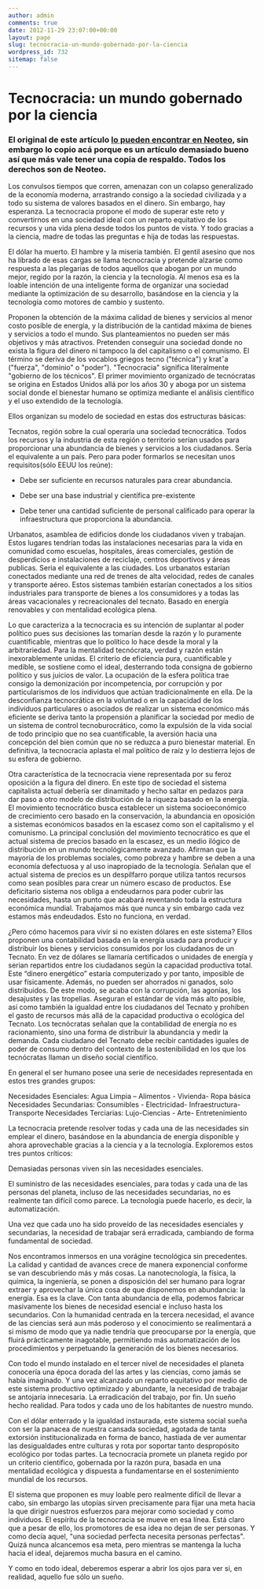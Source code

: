 ```yaml
---
author: admin
comments: true
date: 2012-11-29 23:07:00+00:00
layout: page
slug: tecnocracia-un-mundo-gobernado-por-la-ciencia
wordpress_id: 732
sitemap: false
---
```


# Tecnocracia: un mundo gobernado por la ciencia

### El original de este artículo [lo pueden encontrar en Neoteo](http://www.neoteo.com/tecnocracia-un-mundo-gobernado-por-la-14227), sin embargo lo copio acá porque es un artículo demasiado bueno así que más vale tener una copia de respaldo. Todos los derechos son de Neoteo.



Los convulsos tiempos que corren, amenazan con un colapso generalizado de la economía moderna, arrastrando consigo a la sociedad civilizada y a todo su sistema de valores basados en el dinero. Sin embargo, hay esperanza. La tecnocracia propone el modo de superar este reto y convertirnos en una sociedad ideal con un reparto equitativo de los recursos y una vida plena desde todos los puntos de vista. Y todo gracias a la ciencia, madre de todas las preguntas e hija de todas las respuestas.

El dólar ha muerto. El hambre y la miseria también. El gentil asesino que nos ha librado de esas cargas se llama tecnocracia y pretende alzarse como respuesta a las plegarias de todos aquellos que abogan por un mundo mejor, regido por la razón, la ciencia y la tecnología. Al menos esa es la loable intención de una inteligente forma de organizar una sociedad mediante la optimización de su desarrollo, basándose en la ciencia y la tecnología como motores de cambio y sustento.

Proponen la obtención de la máxima calidad de bienes y servicios al menor costo posible de energía, y la distribución de la cantidad máxima de bienes y servicios a todo el mundo. Sus planteamientos no pueden ser más objetivos y más atractivos. Pretenden conseguir una sociedad donde no exista la figura del dinero ni tampoco la del capitalismo o el comunismo. El término se deriva de los vocablos griegos tecno ("técnica") y kratˆa ("fuerza", "dominio" o "poder"). "Tecnocracia" significa literalmente "gobierno de los técnicos". El primer movimiento organizado de tecnócratas se origina en Estados Unidos allá por los años 30 y aboga por un sistema social donde el bienestar humano se optimiza mediante el análisis científico y el uso extendido de la tecnología.

Ellos organizan su modelo de sociedad en estas dos estructuras básicas:

Tecnatos, región sobre la cual operaría una sociedad tecnocrática. Todos los recursos y la industria de esta región o territorio serían usados para proporcionar una abundancia de bienes y servicios a los ciudadanos. Sería el equivalente a un país. Pero para poder formarlos se necesitan unos requisitos(sólo EEUU los reúne):




	
  * Debe ser suficiente en recursos naturales para crear abundancia.


	
  * Debe ser una base industrial y científica pre-existente


	
  * Debe tener una cantidad suficiente de personal calificado para operar la infraestructura  que proporciona la abundancia.





Urbanatos, asamblea de edificios donde los ciudadanos viven y trabajan. Estos lugares tendrían todas las instalaciones necesarias para la vida en comunidad como escuelas, hospitales, áreas comerciales, gestión de desperdicios e instalaciones de reciclaje, centros deportivos y áreas publicas. Seria el equivalente a las ciudades. Los urbanatos estarían conectados mediante una red de trenes de alta velocidad, redes de canales y transporte aéreo. Estos sistemas también estarían conectados a los sitios industriales para transporte de bienes a los consumidores y a todas las áreas vacacionales y recreacionales del tecnato. Basado en energía renovables y con mentalidad ecológica plena.

Lo que caracteriza a la tecnocracia es su intención de suplantar al poder político pues sus decisiones las tomarían desde la razón y lo puramente cuantificable, mientras que lo político lo hace desde la moral y la arbitrariedad. Para la mentalidad tecnócrata, verdad y razón están inexorablemente unidas. El criterio de eficiencia pura, cuantificable y medible, se sostiene como el ideal, desterrando toda consigna de gobierno político y sus juicios de valor. La ocupación de la esfera política trae consigo la demonización por incompetencia, por corrupción y por particularismos de los individuos que actúan tradicionalmente en ella. De la desconfianza tecnocrática en la voluntad o en la capacidad de los individuos particulares o asociados de realizar un sistema económico más eficiente se deriva tanto la propensión a planificar la sociedad por medio de un sistema de control tecnoburocrático, como la expulsión de la vida social de todo principio que no sea cuantificable, la aversión hacia una concepción del bien común que no se reduzca a puro bienestar material. En definitiva, la tecnocracia aplasta el mal político de raíz y lo destierra lejos de su esfera de gobierno.

Otra característica de la tecnocracia viene representada por su feroz oposición a la figura del dinero. En este tipo de sociedad el sistema capitalista actual debería ser dinamitado y hecho saltar en pedazos para dar paso a otro modelo de distribución de la riqueza basado en la energía. El movimiento tecnocrático busca establecer un sistema socioeconómico de crecimiento cero basado en la conservación, la abundancia en oposición a sistemas económicos basados en la escasez como son el capitalismo y el comunismo. La principal conclusión del movimiento tecnocrático es que el actual sistema de precios basado en la escasez, es un medio ilógico de distribución en un mundo tecnológicamente avanzado. Afirman que la mayoría de los problemas sociales, como pobreza y hambre se deben a una economía defectuosa y al uso inapropiado de la tecnología. Señalan que el actual sistema de precios es un despilfarro porque utiliza tantos recursos como sean posibles para crear un número escaso de productos. Ese deficitario sistema nos obliga a endeudarnos para poder cubrir las necesidades, hasta un punto que acabará reventando toda la estructura económica mundial. Trabajamos más que nunca y sin embargo cada vez estamos más endeudados. Esto no funciona, en verdad.

¿Pero cómo hacemos para vivir si no existen dólares en este sistema? Ellos proponen una contabilidad basada en la energía usada para producir y distribuir los bienes y servicios consumidos por los ciudadanos de un Tecnato. En vez de dólares se llamaría certificados o unidades de energía y serian repartidos entre los ciudadanos según la capacidad productiva total. Este “dinero energético” estaría computerizado y por tanto, imposible de usar físicamente. Además, no pueden ser ahorrados ni ganados, solo distribuidos. De este modo, se acaba con la corrupción, las agonías, los desajustes y las tropelías. Aseguran el estándar de vida más alto posible, así como también la igualdad entre los ciudadanos del Tecnato y prohíben el gasto de recursos más allá de la capacidad productiva o ecológica del Tecnato. Los tecnócratas señalan que la contabilidad de energía no es racionamiento, sino una forma de distribuir la abundancia y medir la demanda. Cada ciudadano del Tecnato debe recibir cantidades iguales de poder de consumo dentro del contexto de la sostenibilidad en los que los tecnócratas llaman un diseño social científico.

En general el ser humano posee una serie de necesidades representada en estos tres grandes grupos:

Necesidades Esenciales: Agua Limpia – Alimentos - Vivienda-  Ropa básica
Necesidades Secundarias: Consumibles - Electricidad- Infraestructura- Transporte
Necesidades Terciarias: Lujo-Ciencias - Arte- Entretenimiento

La tecnocracia pretende resolver todas y cada una de las necesidades sin emplear el dinero, basándose en la abundancia de energía disponible y ahora aprovechable gracias a la ciencia y a la tecnología. Exploremos estos tres puntos críticos:



Demasiadas personas viven sin las necesidades esenciales.




El suministro de las necesidades esenciales, para todas y cada una de las personas del planeta, incluso de las necesidades secundarias, no es realmente tan difícil como parece. La tecnología puede hacerlo, es decir,  la automatización.




Una vez que cada uno ha sido proveído de las necesidades esenciales y secundarias, la necesidad de trabajar será erradicada, cambiando de forma fundamental de sociedad.



Nos encontramos inmersos en una vorágine tecnológica sin precedentes. La calidad y cantidad de avances crece de manera exponencial conforme se van descubriendo más y más cosas. La nanotecnología, la física, la química, la ingeniería, se ponen a disposición del ser humano para lograr extraer y aprovechar la única cosa de que disponemos en abundancia: la energía. Esa es la clave. Con tanta abundancia de ella, podemos fabricar masivamente los bienes de necesidad esencial  e incluso hasta los secundarios. Con la humanidad centrada en la tercera necesidad, el avance de las ciencias será aun más poderoso y el conocimiento se realimentará a si mismo de modo que ya nadie tendría que preocuparse por la energía, que fluirá prácticamente inagotable, permitiendo más automatización de los procedimientos y perpetuando la generación de los bienes necesarios.

Con todo el mundo instalado en el tercer nivel de necesidades el planeta conocería una época dorada del las artes y las ciencias, como jamás se había imaginado. Y una vez alcanzado un reparto equitativo por medio de este sistema productivo optimizado y abundante, la necesidad de trabajar se antojaría innecesaria. La erradicación del trabajo, por fin. Un sueño hecho realidad. Para todos y cada uno de los habitantes de nuestro mundo.

Con el dólar enterrado y la igualdad instaurada, este sistema social sueña con ser la panacea de nuestra cansada sociedad, agotada de tanta extorsión institucionalizada en forma de banco, hastiada de ver aumentar las desigualdades entre culturas y rota por soportar tanto despropósito ecológico por todas partes. La tecnocracia promete un planeta regido por un criterio científico, gobernada por la razón pura, basada en una mentalidad ecológica y dispuesta a fundamentarse en el sostenimiento mundial de los recursos.

El sistema que proponen es muy loable pero realmente difícil de llevar a cabo, sin embargo las utopías sirven precisamente para fijar una meta hacia la que dirigir nuestros esfuerzos para mejorar como sociedad y como individuos. El espíritu de la tecnocracia se mueve en esa línea. Está claro que a pesar de ello, los promotores de esa idea no dejan de ser personas. Y como decía aquel, "una sociedad perfecta necesita personas perfectas". Quizá nunca alcancemos esa meta, pero mientras se mantenga la lucha hacia el ideal, dejaremos mucha basura en el camino.

Y como en todo ideal, deberemos esperar a abrir los ojos para ver si, en realidad, aquello fue sólo un sueño.

